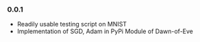 ### 0.0.1

* Readily usable testing script on MNIST
* Implementation of SGD, Adam in PyPi Module of Dawn-of-Eve

